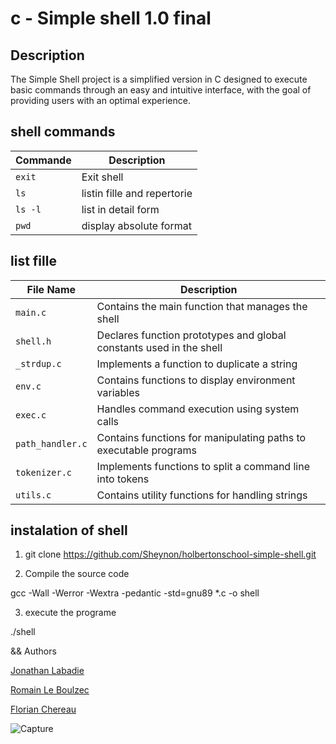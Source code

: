 #  c - Simple shell 1.0 final



## Description

The Simple Shell project is a simplified version
in C designed to execute basic commands through 
an easy and intuitive interface, with the goal 
of providing users with an optimal experience.

## shell commands 

| Commande  | Description                            |
|-----------|----------------------------------------|
| `exit`    | Exit shell                             |
| `ls`      | listin fille and repertorie            |
| `ls -l`   | list in detail form                    |
| `pwd`     | display absolute format                |

## list fille 

 File Name           | Description                                                              |
 |---------------------|---------------------------------------------------------------------------|
 | `main.c`            | Contains the main function that manages the shell                        |
 | `shell.h`           | Declares function prototypes and global constants used in the shell      |
 | `_strdup.c`         | Implements a function to duplicate a string                              |
 | `env.c`             | Contains functions to display environment variables                      |
 | `exec.c`            | Handles command execution using system calls                             |
 | `path_handler.c`    | Contains functions for manipulating paths to executable programs         |
 | `tokenizer.c`       | Implements functions to split a command line into tokens                 |
 | `utils.c`           | Contains utility functions for handling strings                          |

 ## instalation of shell

 1. git clone https://github.com/Sheynon/holbertonschool-simple-shell.git

 2. Compile the source code

 gcc -Wall -Werror -Wextra -pedantic -std=gnu89 *.c -o shell

 3. execute the programe

 ./shell

&& Authors

[Jonathan Labadie](https://github.com/Sheynon)

[Romain Le Boulzec](https://github.com/romain344)

[Florian Chereau](https://github.com/C-Florian)

![Capture](https://github.com/user-attachments/assets/2a2f3c66-3dca-4992-bd8b-f2c8f466390a)
